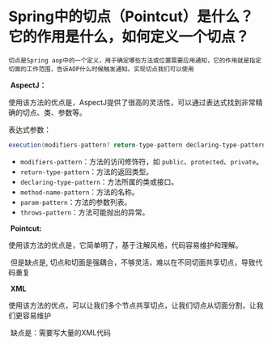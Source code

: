 # Spring中的切点（Pointcut）是什么？它的作用是什么，如何定义一个切点？

 	切点是Spring aop中的一个定义，用于确定哪些方法或位置需要应用通知，它的作用就是指定切面的工作范围，告诉AOP什么时候触发通知。实现切点我们可以使用

​	**AspectJ：**

​			使用该方法的优点是，AspectJ提供了很高的灵活性，可以通过表达式找到非常精确的切点、类、参数等。

表达式参数：

~~~java
execution(modifiers-pattern? return-type-pattern declaring-type-pattern? method-name-pattern(param-pattern) throws-pattern?)
~~~

- `modifiers-pattern`：方法的访问修饰符，如 `public`、`protected`、`private`。
- `return-type-pattern`：方法的返回类型。
- `declaring-type-pattern`：方法所属的类或接口。
- `method-name-pattern`：方法的名称。
- `param-pattern`：方法的参数列表。
- `throws-pattern`：方法可能抛出的异常。

​	**Pointcut:**

​			使用该方法的优点是，它简单明了，基于注解风格，代码容易维护和理解。

​				            但是缺点是,  切点和切面是强耦合，不够灵活，难以在不同切面共享切点，导致代码重复

​	**XML**	

​			使用该方法的优点，可以让我们多个节点共享切点，让我们切点从切面分割，让我们更容易维护

​					缺点是：需要写大量的XML代码